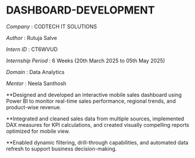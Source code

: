 # DASHBOARD-DEVELOPMENT

*Company* : CODTECH IT SOLUTIONS

*Author* : Rutuja Salve

*Intern ID* : CT6WVUD

*Internship Period* : 6 Weeks (20th March 2025 to 05th May 2025)

*Domain* : Data Analytics

*Mentor* :  Neela Santhosh

**Designed and developed an interactive mobile sales dashboard using Power BI to monitor real-time sales performance, regional trends, and product-wise revenue. 

**Integrated and cleaned sales data from multiple sources, implemented DAX measures for KPI calculations, and created visually compelling reports optimized for mobile view. 

**Enabled dynamic filtering, drill-through capabilities, and automated data refresh to support business decision-making.
